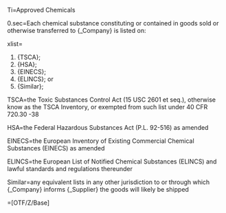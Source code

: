 Ti=Approved Chemicals

0.sec=Each chemical substance constituting or contained in goods sold or otherwise transferred to {_Company} is listed on:

xlist=<ol><li>{TSCA};</li><li>{HSA};</li><li>{EINECS};</li><li>{ELINCS}; or</li><li>{Similar};</li></ol>

TSCA=the Toxic Substances Control Act (15 USC 2601 et seq.), otherwise know as the TSCA Inventory, or exempted from such list under 40 CFR 720.30 -38

HSA=the Federal Hazardous Substances Act (P.L. 92-516) as amended

EINECS=the European Inventory of Existing Commercial Chemical Substances (EINECS) as amended

ELINCS=the European List of Notified Chemical Substances (ELINCS) and lawful standards and regulations thereunder

Similar=any equivalent lists in any other jurisdiction to or through which {_Company} informs {_Supplier} the goods will likely be shipped

=[OTF/Z/Base]
